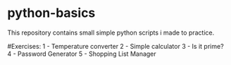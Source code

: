 # python-basics
This repository contains small simple python scripts i made to practice.

#Exercises:
1 - Temperature converter
2 - Simple calculator
3 - Is it prime?
4 - Password Generator
5 - Shopping List Manager
